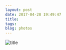 ```yaml
---
layout: post
date: 2017-04-28 19:49:47
title: 
tags:
blog: photos
---
```


![title](/assets/photoblog/students-at-fushimi-inari-taisha.jpg)
